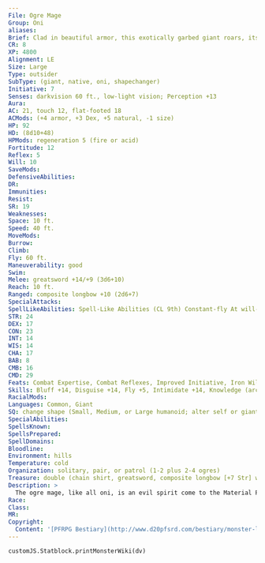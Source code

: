 ```yaml
---
File: Ogre Mage
Group: Oni
aliases: 
Brief: Clad in beautiful armor, this exotically garbed giant roars, its tusks glistening and its eyes afire with murderous intent.
CR: 8
XP: 4800
Alignment: LE
Size: Large
Type: outsider
SubType: (giant, native, oni, shapechanger)
Initiative: 7
Senses: darkvision 60 ft., low-light vision; Perception +13
Aura: 
AC: 21, touch 12, flat-footed 18
ACMods: (+4 armor, +3 Dex, +5 natural, -1 size)
HP: 92
HD: (8d10+48)
HPMods: regeneration 5 (fire or acid)
Fortitude: 12
Reflex: 5
Will: 10
SaveMods: 
DefensiveAbilities: 
DR: 
Immunities: 
Resist: 
SR: 19
Weaknesses: 
Space: 10 ft.
Speed: 40 ft.
MoveMods: 
Burrow: 
Climb: 
Fly: 60 ft.
Maneuverability: good
Swim: 
Melee: greatsword +14/+9 (3d6+10)
Reach: 10 ft.
Ranged: composite longbow +10 (2d6+7)
SpecialAttacks: 
SpellLikeAbilities: Spell-Like Abilities (CL 9th) Constant-fly At will-darkness, invisibility 1/day-charm monster (DC 17), cone of cold (DC 18), gaseous form, deep slumber (DC 16)
STR: 24
DEX: 17
CON: 23
INT: 14
WIS: 14
CHA: 17
BAB: 8
CMB: 16
CMD: 29
Feats: Combat Expertise, Combat Reflexes, Improved Initiative, Iron Will
Skills: Bluff +14, Disguise +14, Fly +5, Intimidate +14, Knowledge (arcana) +13, Perception +13, Sense Motive +13, Spellcraft +13, Use Magic Device +14
RacialMods: 
Languages: Common, Giant
SQ: change shape (Small, Medium, or Large humanoid; alter self or giant form I), flight
SpecialAbilities: 
SpellsKnown: 
SpellsPrepared: 
SpellDomains: 
Bloodline: 
Environment: hills
Temperature: cold
Organization: solitary, pair, or patrol (1-2 plus 2-4 ogres)
Treasure: double (chain shirt, greatsword, composite longbow [+7 Str] with 20 arrows, other treasure)
Description: >
  The ogre mage, like all oni, is an evil spirit come to the Material Plane and clad in living flesh-in this case, that of a brutish ogre. Ogre mages are often found serving as leaders of ogre tribes, yet not all of them seek to link their destinies to their less-intelligent kin. Some become lone marauders who hold villages hostage, demanding regular tribute in the form of gold, food, or maidens, lest they take more than they ask. Oni Traits The oni are a diverse race of evil outsiders, of which the ogre mage is the most common. Other types of oni exist as well-evil spirits that clothe themselves in the flesh of other types of humanoid. The majority of oni are giants, with goblinoid, tengu, and reptilian oni being relatively common as well. While oni are incredibly varied in their shapes and powers, they still share certain traits in common. • Regeneration: All oni regenerate, although the rate of regeneration varies. Damage from fire or acid can kill an oni. • Change Shape: All oni are shapechangers, but their ability to change shape is generally limited to creatures similar in shape to their true form. • Native: Oni are native outsiders. As evil spirits clad in mortal humanoid flesh, all oni also possess one of the humanoid subtypes-usually giant.
Race: 
Class: 
MR: 
Copyright:
  Content: '[PFRPG Bestiary](http://www.d20pfsrd.com/bestiary/monster-listings/outsiders/oni/ogre-mage)'
---
```

```dataviewjs
customJS.Statblock.printMonsterWiki(dv)
```
